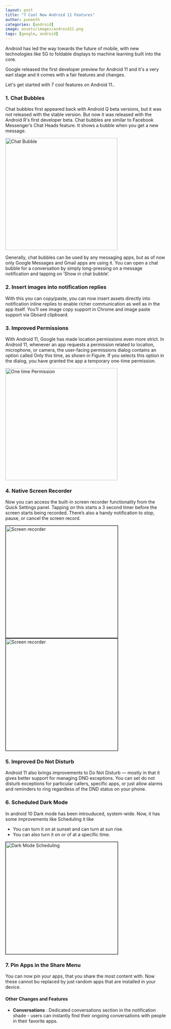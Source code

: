 ```yaml
---
layout: post
title: "7 Cool New Android 11 Features"
author: puneeth
categories: [android]
image: assets/images/android11.png
tags: [google, android]
---
```


Android has led the way towards the future of mobile, with new technologies like 5G to foldable displays to machine learning built into the core.

Google released the first developer preview for Android 11 and it's a very earl stage and it comes with a fair features and changes.

Let's get started with 7 cool features on Android 11..

### 1. Chat Bubbles

Chat bubbles first appeared back with Android Q beta versions, but it was not released with the stable version. But now it was released with the Android R's first developer beta.
Chat bubbles are similar to Facebook Messenger’s Chat Heads feature. It shows a bubble when you get a new message.

<img src="https://devskrate.github.io/assets/images/android/chat-bubbles-screenshot.png" alt="Chat Bubble" style="width:350px;"/>

Generally, chat bubbles can be used by any messaging apps, but as of now only Google Messages and Gmail apps are using it. You can open a chat bubble for a conversation by simply long-pressing on a message notification and tapping on ‘Show in chat bubble’.

### 2. Insert images into notification replies

With this you can copy/paste, you can now insert assets directly into notification inline replies to enable richer communication as well as in the app itself. You’ll see image copy support in Chrome and image paste support via Gboard clipboard.

### 3. Improved Permissions

With Android 11, Google has made location permissions even more strict.
In Android 11, whenever an app requests a permission related to location, microphone, or camera, the user-facing permissions dialog contains an option called Only this time, as shown in Figure. If you selects this option in the dialog, you have granted the app a temporary one-time permission.

<img src="https://devskrate.github.io/assets/images/android/one-time-permission.png" alt="One time Permission" style="width:350px;"/>

### 4. Native Screen Recorder

Now you can access the built-in screen recorder functionality from the Quick Settings panel. Tapping on this starts a 3 second timer before the screen starts being recorded. There’s also a handy notification to stop, pause, or cancel the screen record.

<img src="https://devskrate.github.io/assets/images/android/android-11-native-screen-recorder-on.jpg" alt="Screen recorder" style="width:350px; border:1px solid black;"/>
<img src="https://devskrate.github.io/assets/images/android/android-11-native-screen-recorder-start.jpg" alt="Screen recorder" style="width:350px; border:1px solid black; border:1px solid black;"/>

### 5. Improved Do Not Disturb

Android 11 also brings improvements to Do Not Disturb — mostly in that it gives better support for managing DND exceptions. You can set do not disturb exceptions for particular callers, specific apps, or just allow alarms and reminders to ring regardless of the DND status on your phone.

### 6. Scheduled Dark Mode

In android 10 Dark mode has been introuduced, system-wide. Now, it has some improvements like Scheduling it like

- You can turn it on at sunset and can turn at sun rise.
- You can also turn it on or of at a specific time.

<img src="https://devskrate.github.io/assets/images/android/android-11-scheduled-dark-mode.jpg" alt="Dark Mode Scheduling" style="width:350px; border:1px solid black;"/>

### 7. Pin Apps in the Share Menu

You can now pin your apps, that you share the most content with. Now these cannot bu replaced by just random apps that are installed in your device.

#### Other Changes and Features

- **Conversations** : Dedicated conversations section in the notification shade - users can instantly find their ongoing conversations with people in their favorite apps.
